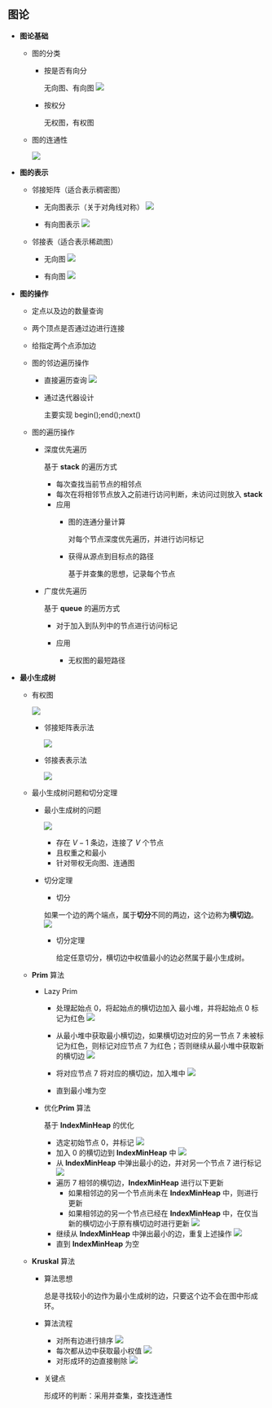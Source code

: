 ## 图论

- **图论基础**

	- 图的分类
    	
        - 按是否有向分

			无向图、有向图
            ![](./img/75.png)
        - 按权分

			无权图，有权图
    - 图的连通性

		![](./img/76.png)
  
- **图的表示**

	- 邻接矩阵（适合表示稠密图）

		- 无向图表示（关于对角线对称）
		![](./img/77.png)
        
        - 有向图表示
        ![](./img/78.png)
        
    - 邻接表（适合表示稀疏图）

		- 无向图
		![](./img/79.png)
		
        - 有向图
        ![](./img/80.png)
 
- **图的操作**

	- 定点以及边的数量查询
	- 两个顶点是否通过边进行连接
	- 给指定两个点添加边

	- 图的邻边遍历操作

		- 直接遍历查询
		![](./img/81.png)
        
        - 通过迭代器设计

			主要实现 begin();end();next()

	- 图的遍历操作

		- 深度优先遍历

			基于 **stack** 的遍历方式
            - 每次查找当前节点的相邻点
            - 每次在将相邻节点放入之前进行访问判断，未访问过则放入 **stack**
            - 应用
            	- 图的连通分量计算

					对每个节点深度优先遍历，并进行访问标记
            	- 获得从源点到目标点的路径

					基于并查集的思想，记录每个节点
       	
        - 广度优先遍历

			基于 **queue** 的遍历方式
            
            - 对于加入到队列中的节点进行访问标记

			- 应用

				- 无权图的最短路径
            		
- **最小生成树**

	- 有权图

		![](./img/82.png) 
        
        - 邻接矩阵表示法

			![](./img/83.png) 
            
      - 邻接表表示法

		![](./img/84.png) 
   
  - 最小生成树问题和切分定理

	- 最小生成树的问题

		![](./img/85.png) 
        
        - 存在 $V-1$ 条边，连接了 $V$ 个节点
        - 且权重之和最小
        - 针对带权无向图、连通图

	- 切分定理

		- 切分
		 
		如果一个边的两个端点，属于**切分**不同的两边，这个边称为**横切边**。
		![](./img/86.png) 
        
        - 切分定理

			给定任意切分，横切边中权值最小的边必然属于最小生成树。
  - **Prim** 算法

	- Lazy Prim

		- 处理起始点 $0$，将起始点的横切边加入 最小堆，并将起始点 $0$ 标记为红色
		![](./img/87.png) 
		- 从最小堆中获取最小横切边，如果横切边对应的另一节点 $7$ 未被标记为红色，则标记对应节点 $7$ 为红色；否则继续从最小堆中获取新的横切边
		![](./img/88.png) 
		- 将对应节点 $7$ 将对应的横切边，加入堆中
        ![](./img/89.png) 
        
        - 直到最小堆为空

	- 优化**Prim** 算法

		基于 **IndexMinHeap** 的优化
        
        - 选定初始节点 $0$，并标记
		![](./img/90.png) 
        - 加入 $0$ 的横切边到 **IndexMinHeap** 中
		![](./img/91.png) 	
        - 从 **IndexMinHeap** 中弹出最小的边，并对另一个节点 $7$ 进行标记
		![](./img/92.png)
        - 遍历 $7$ 相邻的横切边，**IndexMinHeap** 进行以下更新
			- 如果相邻边的另一个节点尚未在 **IndexMinHeap** 中，则进行更新
			- 如果相邻边的另一个节点已经在 **IndexMinHeap** 中，在仅当新的横切边小于原有横切边时进行更新
		![](./img/93.png)
        - 继续从 **IndexMinHeap** 中弹出最小的边，重复上述操作
		![](./img/94.png)
        - 直到 **IndexMinHeap** 为空

  - **Kruskal** 算法
	
    - 算法思想
		
        总是寻找较小的边作为最小生成树的边，只要这个边不会在图中形成环。
    
    - 算法流程
        - 对所有边进行排序
        ![](./img/95.png)
        - 每次都从边中获取最小权值
        ![](./img/96.png)
        - 对形成环的边直接剔除
        ![](./img/97.png)
    
    - 关键点
    	
        形成环的判断：采用并查集，查找连通性
